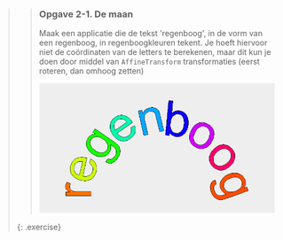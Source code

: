 >> ### Opgave 2-1. De maan
>>
>> Maak een applicatie die de tekst 'regenboog', in de vorm van een regenboog, in regenboogkleuren tekent. Je hoeft hiervoor niet de coördinaten van de letters te berekenen, maar dit kun je doen door middel van `AffineTransform` transformaties (eerst roteren, dan omhoog zetten)
>>
>> ![moon](images/week03/rainbow.png)
>>
>{: .exercise}